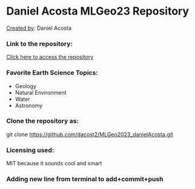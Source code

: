 # Daniel Acosta MLGeo23 Repository  
<ins>Created by</ins>: Daniel Acosta  
### Link to the repository:  
[Click here to access the repository](https://github.com/UW-ESS-DS/MLGeo-2023)  
### Favorite Earth Science Topics:   
* Geology 
* Natural Environment
* Water
* Astronomy      
### Clone the repository as:  
git clone https://github.com/dacost2/MLGeo2023_danielAcosta.git
### Licensing used:  
MIT because it sounds cool and smart  

### Adding new line from terminal to add+commit+push
